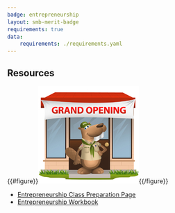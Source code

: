 ```yaml
---
badge: entrepreneurship
layout: smb-merit-badge
requirements: true
data:
    requirements: ./requirements.yaml
---
```


## Resources

{{#figure}}<img src="entrepreneurship-bucky.jpg" class="W(100%)" />{{/figure}}
* [Entrepreneurship Class Preparation Page](entrepreneurship-cpp.pdf)
* [Entrepreneurship Workbook](entrepreneurship-workbook.pdf)
